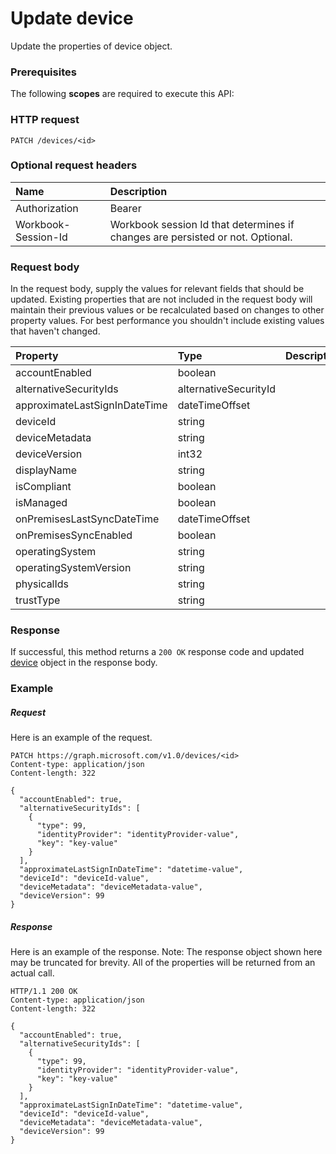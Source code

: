 # Update device

Update the properties of device object.
### Prerequisites
The following **scopes** are required to execute this API: 
### HTTP request
<!-- { "blockType": "ignored" } -->
```http
PATCH /devices/<id>
```
### Optional request headers
| Name       | Description|
|:-----------|:-----------|
| Authorization  | Bearer <code>|
| Workbook-Session-Id  | Workbook session Id that determines if changes are persisted or not. Optional.|

### Request body
In the request body, supply the values for relevant fields that should be updated. Existing properties that are not included in the request body will maintain their previous values or be recalculated based on changes to other property values. For best performance you shouldn't include existing values that haven't changed.

| Property	   | Type	|Description|
|:---------------|:--------|:----------|
|accountEnabled|boolean||
|alternativeSecurityIds|alternativeSecurityId||
|approximateLastSignInDateTime|dateTimeOffset||
|deviceId|string||
|deviceMetadata|string||
|deviceVersion|int32||
|displayName|string||
|isCompliant|boolean||
|isManaged|boolean||
|onPremisesLastSyncDateTime|dateTimeOffset||
|onPremisesSyncEnabled|boolean||
|operatingSystem|string||
|operatingSystemVersion|string||
|physicalIds|string||
|trustType|string||

### Response
If successful, this method returns a `200 OK` response code and updated [device](../resources/device.md) object in the response body.
### Example
##### Request
Here is an example of the request.
<!-- {
  "blockType": "request",
  "name": "update_device"
}-->
```http
PATCH https://graph.microsoft.com/v1.0/devices/<id>
Content-type: application/json
Content-length: 322

{
  "accountEnabled": true,
  "alternativeSecurityIds": [
    {
      "type": 99,
      "identityProvider": "identityProvider-value",
      "key": "key-value"
    }
  ],
  "approximateLastSignInDateTime": "datetime-value",
  "deviceId": "deviceId-value",
  "deviceMetadata": "deviceMetadata-value",
  "deviceVersion": 99
}
```
##### Response
Here is an example of the response. Note: The response object shown here may be truncated for brevity. All of the properties will be returned from an actual call.
<!-- {
  "blockType": "response",
  "truncated": true,
  "@odata.type": "microsoft.graph.device"
} -->
```http
HTTP/1.1 200 OK
Content-type: application/json
Content-length: 322

{
  "accountEnabled": true,
  "alternativeSecurityIds": [
    {
      "type": 99,
      "identityProvider": "identityProvider-value",
      "key": "key-value"
    }
  ],
  "approximateLastSignInDateTime": "datetime-value",
  "deviceId": "deviceId-value",
  "deviceMetadata": "deviceMetadata-value",
  "deviceVersion": 99
}
```

<!-- uuid: 8fcb5dbc-d5aa-4681-8e31-b001d5168d79
2015-10-25 14:57:30 UTC -->
<!-- {
  "type": "#page.annotation",
  "description": "Update device",
  "keywords": "",
  "section": "documentation",
  "tocPath": ""
}-->